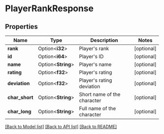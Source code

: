 # PlayerRankResponse

## Properties

Name | Type | Description | Notes
------------ | ------------- | ------------- | -------------
**rank** | Option<**i32**> | Player's rank | [optional]
**id** | Option<**i64**> | Player's ID | [optional]
**name** | Option<**String**> | Player's name | [optional]
**rating** | Option<**f32**> | Player's rating | [optional]
**deviation** | Option<**f32**> | Player's rating deviation | [optional]
**char_short** | Option<**String**> | Short name of the character | [optional]
**char_long** | Option<**String**> | Full name of the character | [optional]

[[Back to Model list]](../README.md#documentation-for-models) [[Back to API list]](../README.md#documentation-for-api-endpoints) [[Back to README]](../README.md)


